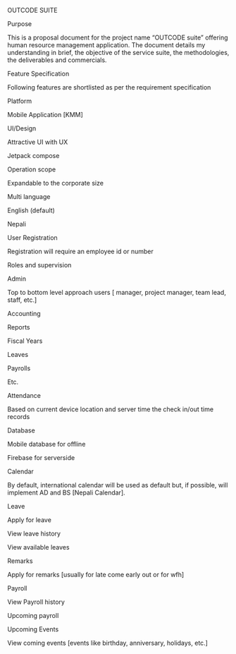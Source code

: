 OUTCODE SUITE

Purpose 

This is a proposal document for the project name “OUTCODE suite” offering human resource management application. The document details my understanding in brief, the objective of the service suite, the methodologies, the deliverables and commercials. 

Feature Specification 

Following features are shortlisted as per the requirement specification 

Platform 

Mobile Application [KMM] 

UI/Design 

Attractive UI with UX 

Jetpack compose 

Operation scope 

Expandable to the corporate size 

Multi language 

English (default) 

Nepali 

User Registration 

Registration will require an employee id or number 

Roles and supervision 

Admin 

Top to bottom level approach users [ manager, project manager, team lead, staff, etc.] 

Accounting 

Reports 

Fiscal Years 

Leaves  

Payrolls 

Etc. 

Attendance 

Based on current device location and server time the check in/out time records 

Database 

Mobile database for offline 

Firebase for serverside 

Calendar 

By default, international calendar will be used as default but, if possible, will implement AD and BS [Nepali Calendar]. 

Leave 

Apply for leave 

View leave history 

View available leaves 

Remarks 

Apply for remarks [usually for late come early out or for wfh] 

Payroll 

View Payroll history 

Upcoming payroll 

Upcoming Events 

View coming events [events like birthday, anniversary, holidays, etc.] 

